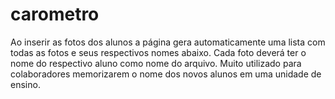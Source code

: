 # carometro
 Ao inserir as fotos dos alunos a página gera automaticamente uma lista com todas as fotos e seus respectivos nomes abaixo.
 Cada foto deverá ter o nome do respectivo aluno como nome do arquivo.
 Muito utilizado para colaboradores memorizarem o nome dos novos alunos em uma unidade de ensino.
